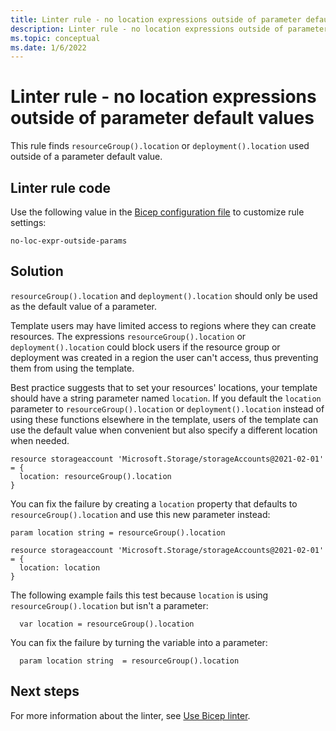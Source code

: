 ```yaml
---
title: Linter rule - no location expressions outside of parameter default values
description: Linter rule - no location expressions outside of parameter default values
ms.topic: conceptual
ms.date: 1/6/2022
---
```


# Linter rule - no location expressions outside of parameter default values

This rule finds `resourceGroup().location` or `deployment().location` used outside of a parameter default value.

## Linter rule code

Use the following value in the [Bicep configuration file](bicep-config-linter.md) to customize rule settings:

`no-loc-expr-outside-params`

## Solution

`resourceGroup().location` and `deployment().location` should only be used as the default value of a parameter.

Template users may have limited access to regions where they can create resources. The expressions `resourceGroup().location` or `deployment().location` could block users if the resource group or deployment was created in a region the user can't access, thus preventing them from using the template.

Best practice suggests that to set your resources' locations, your template should have a string parameter named `location`. If you default the `location` parameter to `resourceGroup().location` or `deployment().location` instead of using these functions elsewhere in the template, users of the template can use the default value when convenient but also specify a different location when needed.

```bicep
resource storageaccount 'Microsoft.Storage/storageAccounts@2021-02-01' = {
  location: resourceGroup().location
}
```

You can fix the failure by creating a `location` property that defaults to `resourceGroup().location` and use this new parameter instead:

```bicep
param location string = resourceGroup().location

resource storageaccount 'Microsoft.Storage/storageAccounts@2021-02-01' = {
  location: location
}
```

The following example fails this test because `location` is using `resourceGroup().location` but isn't a parameter:

```bicep
  var location = resourceGroup().location
```

You can fix the failure by turning the variable into a parameter:

```bicep
  param location string  = resourceGroup().location
```

## Next steps

For more information about the linter, see [Use Bicep linter](./linter.md).
